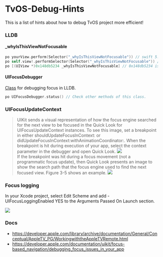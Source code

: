 # TvOS-Debug-Hints

This is a list of hints about how to debug TvOS project more efficient! 

### LLDB
#### _whyIsThisViewNotFocusable
```swift 
po yourView.perform(Selector("_whyIsThisViewNotFocusable")) // swift 5.0
po self.view!.performSelector(Selector("_whyIsThisViewNotFocusable")) // swift 3.x
po [(UIView *)0x148db5234 _whyIsThisViewNotFocusable] // 0x148db5234 is the address of your object.
```

#### UIFocusDebugger
[Class](https://developer.apple.com/documentation/uikit/uifocusdebugger) for debugging focus in LLDB.
```swift
po UIFocusDebugger.status() // Check other methods of this class.
```

### UIFocusUpdateContext
> UIKit sends a visual representation of how the focus engine searched for the next view to be focused in the Quick Look for UIFocusUpdateContext instances. To see this image, set a breakpoint in either shouldUpdateFocusInContext: or didUpdateFocusInContext:withAnimationCoordinator:. When the breakpoint is hit during execution of your app, select the context parameter in the debugger and open Quick Look.
![](https://developer.apple.com/library/archive/documentation/General/Conceptual/AppleTV_PG/Art/ContextParameter_2x.png "")  
> If the breakpoint was hit during a focus movement (not a programmatic focus update), then Quick Look presents an image to show the search path that the focus engine used to find the next focused view. Figure 3-5 shows an example.
![](https://developer.apple.com/library/archive/documentation/General/Conceptual/AppleTV_PG/Art/QuickLookPresentationOfImage_2x.png "")  




### Focus logging
In your Xcode project, select Edit Scheme and add -UIFocusLoggingEnabled YES to the Arguments Passed On Launch section.

![](https://docs-assets.developer.apple.com/published/ea1ec98ffa/c72f8821-e358-4f59-b93a-d87662c91d19.png
 "")

### Docs
* https://developer.apple.com/library/archive/documentation/General/Conceptual/AppleTV_PG/WorkingwiththeAppleTVRemote.html
* https://developer.apple.com/documentation/uikit/focus-based_navigation/debugging_focus_issues_in_your_app
